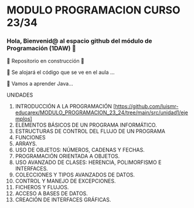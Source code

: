 # MODULO PROGRAMACION CURSO 23/34
### Hola, Bienvenid@ al espacio github del módulo de Programación (1DAW) 👋

:construction: Repositorio en construcción :construction:

🔭 Se alojará el código que se ve en el aula ...

🌱 Vamos a aprender Java...


UNIDADES

1.	INTRODUCCIÓN A LA PROGRAMACIÓN [https://github.com/luismr-educarex/MODULO_PROGRAMACION_23_24/tree/main/src/unidad1/ejemplos]
2.	ELEMENTOS BÁSICOS DE UN PROGRAMA INFORMÁTICO.
3.	ESTRUCTURAS DE CONTROL DEL FLUJO DE UN PROGRAMA
4.	FUNCIONES
5.	ARRAYS.
6.	USO DE OBJETOS: NÚMEROS, CADENAS Y FECHAS.
7.	PROGRAMACIÓN ORIENTADA A OBJETOS.
8.	USO AVANZADO DE CLASES: HERENCIA, POLIMORFISMO E INTERFACES.
9.	COLECCIONES Y TIPOS AVANZADOS DE DATOS.
10.	CONTROL Y MANEJO DE EXCEPCIONES.
11.	FICHEROS Y FLUJOS.
12.	ACCESO A  BASES DE DATOS.
13.	CREACIÓN DE INTERFACES GRÁFICAS.

